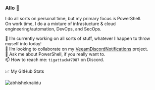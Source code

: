 ### Allo 👋

I do all sorts on personal time, but my primary focus is PowerShell.  
On work time, I do a a mixture of infrastucture & cloud engineering/automation, DevOps, and SecOps.

🔭 I’m currently working on all sorts of stuff, whatever I happen to throw myself into today!  
👯 I’m looking to collaborate on my [VeeamDiscordNotifications](https://github.com/tigattack/VeeamDiscordNotifications) project.  
💬 Ask me about PowerShell, if you really want to.  
📫 How to reach me: `tigattack#7987` on Discord.

📈 My GitHub Stats

<p align="left"> <img src="https://github-readme-stats.vercel.app/api?username=tigattack&show_icons=true&theme=gotham" alt="abhisheknaiidu" />

